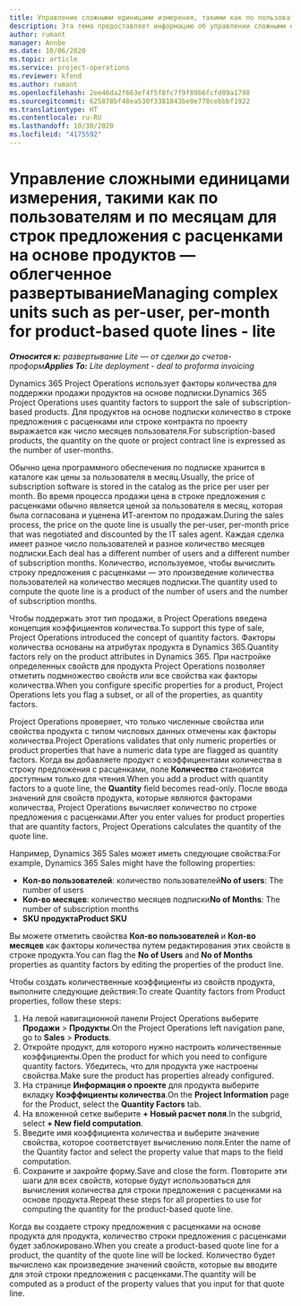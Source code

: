 ```yaml
---
title: Управление сложными единицами измерения, такими как по пользователям и по месяцам для строк предложения с расценками на основе продуктов — облегченное развертывание
description: Эта тема предоставляет информацию об управлении сложными единицами измерения для строк предложения с расценками на основе продукта.
author: rumant
manager: Annbe
ms.date: 10/06/2020
ms.topic: article
ms.service: project-operations
ms.reviewer: kfend
ms.author: rumant
ms.openlocfilehash: 2ee46da2f663ef4f5f8fc7f9f89b6fcfd09a1798
ms.sourcegitcommit: 625878bf48ea530f3381843be0e778cebbbf1922
ms.translationtype: HT
ms.contentlocale: ru-RU
ms.lasthandoff: 10/30/2020
ms.locfileid: "4175592"
---
```

# <a name="managing-complex-units-such-as-per-user-per-month-for-product-based-quote-lines---lite"></a><span data-ttu-id="35987-103">Управление сложными единицами измерения, такими как по пользователям и по месяцам для строк предложения с расценками на основе продуктов — облегченное развертывание</span><span class="sxs-lookup"><span data-stu-id="35987-103">Managing complex units such as per-user, per-month for product-based quote lines - lite</span></span>

<span data-ttu-id="35987-104">_**Относится к:** развертывание Lite — от сделки до счетов-проформ_</span><span class="sxs-lookup"><span data-stu-id="35987-104">_**Applies To:** Lite deployment - deal to proforma invoicing_</span></span>

<span data-ttu-id="35987-105">Dynamics 365 Project Operations использует факторы количества для поддержки продажи продуктов на основе подписки.</span><span class="sxs-lookup"><span data-stu-id="35987-105">Dynamics 365 Project Operations uses quantity factors to support the sale of subscription-based products.</span></span> <span data-ttu-id="35987-106">Для продуктов на основе подписки количество в строке предложения с расценками или строке контракта по проекту выражается как число месяцев пользователя.</span><span class="sxs-lookup"><span data-stu-id="35987-106">For subscription-based products, the quantity on the quote or project contract line is expressed as the number of user-months.</span></span>

<span data-ttu-id="35987-107">Обычно цена программного обеспечения по подписке хранится в каталоге как цены за пользователя в месяц.</span><span class="sxs-lookup"><span data-stu-id="35987-107">Usually, the price of subscription software is stored in the catalog as the price per user per month.</span></span> <span data-ttu-id="35987-108">Во время процесса продажи цена в строке предложения с расценками обычно является ценой за пользователя в месяц, которая была согласована и уценена ИТ-агентом по продажам.</span><span class="sxs-lookup"><span data-stu-id="35987-108">During the sales process, the price on the quote line is usually the per-user, per-month price that was negotiated and discounted by the IT sales agent.</span></span> <span data-ttu-id="35987-109">Каждая сделка имеет разное число пользователей и разное количество месяцев подписки.</span><span class="sxs-lookup"><span data-stu-id="35987-109">Each deal has a different number of users and a different number of subscription months.</span></span> <span data-ttu-id="35987-110">Количество, используемое, чтобы вычислить строку предложения с расценками — это произведение количества пользователей на количество месяцев подписки.</span><span class="sxs-lookup"><span data-stu-id="35987-110">The quantity used to compute the quote line is a product of the number of users and the number of subscription months.</span></span>

<span data-ttu-id="35987-111">Чтобы поддержать этот тип продажи, в Project Operations введена концепция коэффициентов количества.</span><span class="sxs-lookup"><span data-stu-id="35987-111">To support this type of sale, Project Operations introduced the concept of quantity factors.</span></span> <span data-ttu-id="35987-112">Факторы количества основаны на атрибутах продукта в Dynamics 365.</span><span class="sxs-lookup"><span data-stu-id="35987-112">Quantity factors rely on the product attributes in Dynamics 365.</span></span> <span data-ttu-id="35987-113">При настройке определенных свойств для продукта Project Operations позволяет отметить подмножество свойств или все свойства как факторы количества.</span><span class="sxs-lookup"><span data-stu-id="35987-113">When you configure specific properties for a product, Project Operations lets you flag a subset, or all of the properties, as quantity factors.</span></span>

<span data-ttu-id="35987-114">Project Operations проверяет, что только численные свойства или свойства продукта с типом числовых данных отмечены как факторы количества.</span><span class="sxs-lookup"><span data-stu-id="35987-114">Project Operations validates that only numeric properties or product properties that have a numeric data type are flagged as quantity factors.</span></span> <span data-ttu-id="35987-115">Когда вы добавляете продукт с коэффициентами количества в строку предложения с расценками, поле **Количество** становится доступным только для чтения.</span><span class="sxs-lookup"><span data-stu-id="35987-115">When you add a product with quantity factors to a quote line, the **Quantity** field becomes read-only.</span></span> <span data-ttu-id="35987-116">После ввода значений для свойств продукта, которые являются факторами количества, Project Operations вычисляет количество по строке предложения с расценками.</span><span class="sxs-lookup"><span data-stu-id="35987-116">After you enter values for product properties that are quantity factors, Project Operations calculates the quantity of the quote line.</span></span>

<span data-ttu-id="35987-117">Например, Dynamics 365 Sales может иметь следующие свойства:</span><span class="sxs-lookup"><span data-stu-id="35987-117">For example, Dynamics 365 Sales might have the following properties:</span></span>

- <span data-ttu-id="35987-118">**Кол-во пользователей**: количество пользователей</span><span class="sxs-lookup"><span data-stu-id="35987-118">**No of users**: The number of users</span></span>
- <span data-ttu-id="35987-119">**Кол-во месяцев**: количество месяцев подписки</span><span class="sxs-lookup"><span data-stu-id="35987-119">**No of Months**: The number of subscription months</span></span>
- <span data-ttu-id="35987-120">**SKU продукта**</span><span class="sxs-lookup"><span data-stu-id="35987-120">**Product SKU**</span></span>

<span data-ttu-id="35987-121">Вы можете отметить свойства **Кол-во пользователей** и **Кол-во месяцев** как факторы количества путем редактирования этих свойств в строке продукта.</span><span class="sxs-lookup"><span data-stu-id="35987-121">You can flag the **No of Users** and **No of Months** properties as quantity factors by editing the properties of the product line.</span></span>

<span data-ttu-id="35987-122">Чтобы создать количественные коэффициенты из свойств продукта, выполните следующие действия:</span><span class="sxs-lookup"><span data-stu-id="35987-122">To create Quantity factors from Product properties, follow these steps:</span></span>

1. <span data-ttu-id="35987-123">На левой навигационной панели Project Operations выберите **Продажи** > **Продукты**.</span><span class="sxs-lookup"><span data-stu-id="35987-123">On the Project Operations left navigation pane, go to **Sales** > **Products**.</span></span>
2. <span data-ttu-id="35987-124">Откройте продукт, для которого нужно настроить количественные коэффициенты.</span><span class="sxs-lookup"><span data-stu-id="35987-124">Open the product for which you need to configure quantity factors.</span></span> <span data-ttu-id="35987-125">Убедитесь, что для продукта уже настроены свойства.</span><span class="sxs-lookup"><span data-stu-id="35987-125">Make sure the product has properties already configured.</span></span>
3. <span data-ttu-id="35987-126">На странице **Информация о проекте** для продукта выберите вкладку **Коэффициенты количества**.</span><span class="sxs-lookup"><span data-stu-id="35987-126">On the **Project Information** page for the Product, select the **Quantity Factors** tab.</span></span>
4. <span data-ttu-id="35987-127">На вложенной сетке выберите **+ Новый расчет поля**.</span><span class="sxs-lookup"><span data-stu-id="35987-127">In the subgrid, select **+ New field computation**.</span></span>
5. <span data-ttu-id="35987-128">Введите имя коэффициента количества и выберите значение свойства, которое соответствует вычислению поля.</span><span class="sxs-lookup"><span data-stu-id="35987-128">Enter the name of the Quantity factor and select the property value that maps to the field computation.</span></span>
6. <span data-ttu-id="35987-129">Сохраните и закройте форму.</span><span class="sxs-lookup"><span data-stu-id="35987-129">Save and close the form.</span></span> <span data-ttu-id="35987-130">Повторите эти шаги для всех свойств, которые будут использоваться для вычисления количества для строки предложения с расценками на основе продукта.</span><span class="sxs-lookup"><span data-stu-id="35987-130">Repeat these steps for all properties to use for computing the quantity for the product-based quote line.</span></span>

<span data-ttu-id="35987-131">Когда вы создаете строку предложения с расценками на основе продукта для продукта, количество строки предложения с расценками будет заблокировано.</span><span class="sxs-lookup"><span data-stu-id="35987-131">When you create a product-based quote line for a product, the quantity of the quote line will be locked.</span></span> <span data-ttu-id="35987-132">Количество будет вычислено как произведение значений свойств, которые вы вводите для этой строки предложения с расценками.</span><span class="sxs-lookup"><span data-stu-id="35987-132">The quantity will be computed as a product of the property values that you input for that quote line.</span></span>
